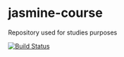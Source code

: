 # jasmine-course
Repository used for studies purposes

[![Build Status](https://app.travis-ci.com/johnnascimento/jasmine-course.svg?branch=main)](https://app.travis-ci.com/johnnascimento/jasmine-course)
